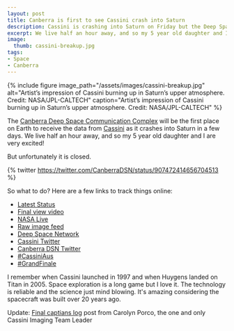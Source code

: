 ```yaml
---
layout: post
title: Canberra is first to see Cassini crash into Saturn
description: Cassini is crashing into Saturn on Friday but the Deep Space Communication Complex in Canberra is closed
excerpt: We live half an hour away, and so my 5 year old daughter and I are very excited!
image:
  thumb: cassini-breakup.jpg
tags:
- Space
- Canberra
---
```


{% 
include figure 
image_path="/assets/images/cassini-breakup.jpg"
alt="Artist’s impression of Cassini burning up in Saturn’s upper atmosphere. Credit: NASA/JPL-CALTECH"
caption="Artist’s impression of Cassini burning up in Saturn’s upper atmosphere. Credit: NASA/JPL-CALTECH"
%}

The [Canberra Deep Space Communication Complex](https://en.wikipedia.org/wiki/Canberra_Deep_Space_Communication_Complex) will be the first place on Earth to receive the data from [Cassini](https://en.wikipedia.org/wiki/Cassini%E2%80%93Huygens) as it crashes into Saturn in a few days. We live half an hour away, and so my 5 year old daughter and I are very excited!

But unfortunately it is closed.

{% twitter https://twitter.com/CanberraDSN/status/907472414656704513 %}

So what to do? Here are a few links to track things online:

- [Latest Status](https://saturn.jpl.nasa.gov/mission/saturn-tour/where-is-cassini-now/)
- [Final view video](https://www.youtube.com/watch?v=_5ZrSKpbdSg)
- [NASA Live](https://www.nasa.gov/nasalive)
- [Raw image feed](https://saturn.jpl.nasa.gov/galleries/raw-images?order=earth_date+desc&per_page=50&page=0)
- [Deep Space Network](https://eyes.nasa.gov/dsn/dsn.html)
- [Cassini Twitter](https://twitter.com/CassiniSaturn)
- [Canberra DSN Twitter](https://twitter.com/CanberraDSN)
- [#CassiniAus](https://twitter.com/search?q=%23CassiniAus&src=typd)
- [#GrandFinale](https://twitter.com/hashtag/GrandFinale?src=hash)

I remember when Cassini launched in 1997 and when Huygens landed on Titan in 2005. Space exploration is a long game but I love it. The technology is reliable and the science just mind blowing. It's amazing considering the spacecraft was built over 20 years ago.

Update: [Final captians log](http://ciclops.org/index/8615/We-Came-We-Saw-Its-Done?js=1) post from Carolyn Porco, the one and only Cassini Imaging Team Leader